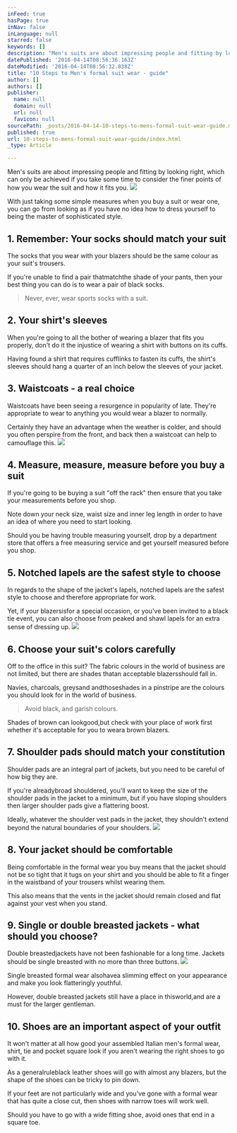 ```yaml
---
inFeed: true
hasPage: true
inNav: false
inLanguage: null
starred: false
keywords: []
description: "Men's suits are about impressing people and fitting by looking right, which can only be achieved if you take some time to consider the finer points of how you wear the suit and how it fits you.\_"
datePublished: '2016-04-14T08:56:36.163Z'
dateModified: '2016-04-14T08:56:32.838Z'
title: "10 Steps to Men's formal suit wear - guide"
author: []
authors: []
publisher:
  name: null
  domain: null
  url: null
  favicon: null
sourcePath: _posts/2016-04-14-10-steps-to-mens-formal-suit-wear-guide.md
published: true
url: 10-steps-to-mens-formal-suit-wear-guide/index.html
_type: Article

---
```

Men's suits are about impressing people and fitting by looking right, which can only be achieved if you take some time to consider the finer points of how you wear the suit and how it fits you. ![](https://the-grid-user-content.s3-us-west-2.amazonaws.com/6744d826-1487-4f42-aff6-5d4ab53f0141.jpg)

  
With just taking some simple measures when you buy a suit or wear one, you can go from looking as if you have no idea how to dress yourself to being the master of sophisticated style.

## 1\. Remember: Your socks should match your suit

The socks that you wear with your blazers should be the same colour as your suit's trousers. 

If you're unable to find a pair thatmatchthe shade of your pants, then your best thing you can do is to wear a pair of black socks. 
> 
> Never, ever, wear sports socks with a suit.

## 2\. Your shirt's sleeves

When you're going to all the bother of wearing a blazer that fits you properly, don't do it the injustice of wearing a shirt with buttons on its cuffs. 

Having found a shirt that requires cufflinks to fasten its cuffs, the shirt's sleeves should hang a quarter of an inch below the sleeves of your jacket.

## 3\. Waistcoats - a real choice

Waistcoats have been seeing a resurgence in popularity of late. They're appropriate to wear to anything you would wear a blazer to normally. 

Certainly they have an advantage when the weather is colder, and should you often perspire from the front, and back then a waistcoat can help to camouflage this.
![](https://the-grid-user-content.s3-us-west-2.amazonaws.com/8ddf75bc-537b-4212-91f6-2d8339e04c81.jpg)

## 4\. Measure, measure, measure before you buy a suit

If you're going to be buying a suit "off the rack" then ensure that you take your measurements before you shop. 

Note down your neck size, waist size and inner leg length in order to have an idea of where you need to start looking. 

Should you be having trouble measuring yourself, drop by a department store that offers a free measuring service and get yourself measured before you shop.

## 5\. Notched lapels are the safest style to choose

In regards to the shape of the jacket's lapels, notched lapels are the safest style to choose and therefore appropriate for work. 

Yet, if your blazersisfor a special occasion, or you've been invited to a black tie event, you can also choose from peaked and shawl lapels for an extra sense of dressing up.
![](https://the-grid-user-content.s3-us-west-2.amazonaws.com/82dbd14f-5f3f-41a8-9b61-14a1a879fb6f.jpg)

## 6\. Choose your suit's colors carefully

Off to the office in this suit? The fabric colours in the world of business are not limited, but there are shades thatan acceptable blazersshould fall in. 

Navies, charcoals, greysand andthoseshades in a pinstripe are the colours you should look for in the world of business. 
> 
> Avoid black, and garish colours. 

Shades of brown can lookgood,but check with your place of work first whether it's acceptable for you to weara brown blazers.

## 7\. Shoulder pads should match your constitution

Shoulder pads are an integral part of jackets, but you need to be careful of how big they are. 

If you're alreadybroad shouldered, you'll want to keep the size of the shoulder pads in the jacket to a minimum, but if you have sloping shoulders then larger shoulder pads give a flattering boost. 

Ideally, whatever the shoulder vest pads in the jacket, they shouldn't extend beyond the natural boundaries of your shoulders.
![](https://the-grid-user-content.s3-us-west-2.amazonaws.com/112147b2-2e80-4181-882e-f32074a6caf5.jpg)

  
## 8\. Your jacket should be comfortable

Being comfortable in the formal wear you buy means that the jacket should not be so tight that it tugs on your shirt and you should be able to fit a finger in the waistband of your trousers whilst wearing them. 

This also means that the vents in the jacket should remain closed and flat against your vest when you stand.

## 9\. Single or double breasted jackets - what should you choose?

Double breastedjackets have not been fashionable for a long time. Jackets should be single breasted with no more than three buttons. ![](https://the-grid-user-content.s3-us-west-2.amazonaws.com/10eb2b80-ac41-4fc0-9cf1-93d8523f963a.jpg)

  
Single breasted formal wear alsohavea slimming effect on your appearance and make you look flatteringly youthful. 

However, double breasted jackets still have a place in thisworld,and are a must for the larger gentleman.

## 10\. Shoes are an important aspect of your outfit

It won't matter at all how good your assembled Italian men's formal wear, shirt, tie and pocket square look if you aren't wearing the right shoes to go with it. 

As a generalruleblack leather shoes will go with almost any blazers, but the shape of the shoes can be tricky to pin down. 

If your feet are not particularly wide and you've gone with a formal wear that has quite a close cut, then shoes with narrow toes will work well. 

Should you have to go with a wide fitting shoe, avoid ones that end in a square toe.